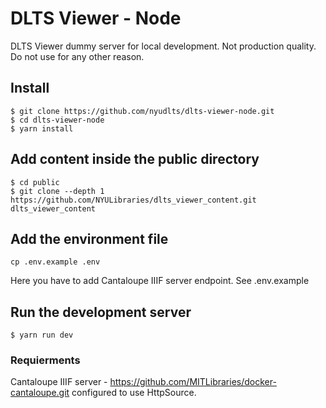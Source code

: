 # DLTS Viewer - Node

DLTS Viewer dummy server for local development. Not production quality. Do not use for any other reason.

## Install 

``` 
$ git clone https://github.com/nyudlts/dlts-viewer-node.git
$ cd dlts-viewer-node
$ yarn install
```

## Add content inside the public directory

```
$ cd public
$ git clone --depth 1 https://github.com/NYULibraries/dlts_viewer_content.git dlts_viewer_content
```

## Add the environment file

``` 
cp .env.example .env
```

Here you have to add Cantaloupe IIIF server endpoint. See .env.example

## Run the development server
```
$ yarn run dev
```

### Requierments 

Cantaloupe IIIF server - https://github.com/MITLibraries/docker-cantaloupe.git configured to use HttpSource.

